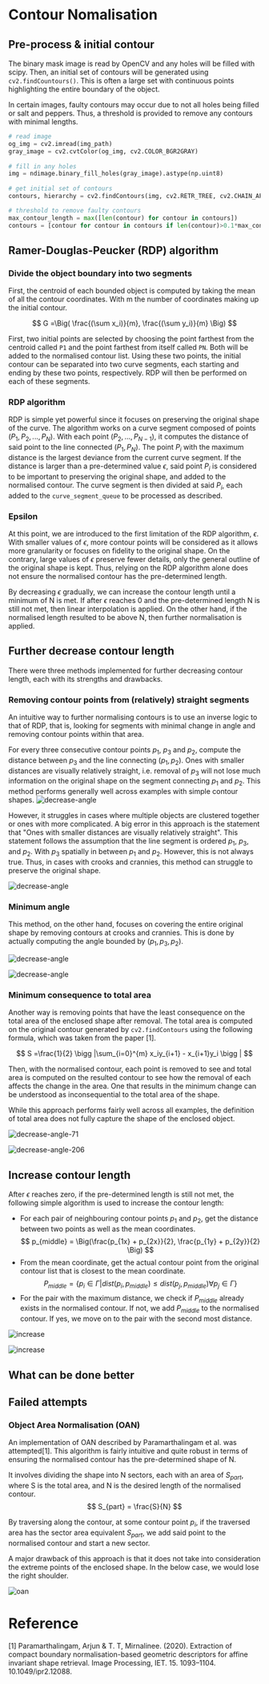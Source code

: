 # Contour Nomalisation

## Pre-process & initial contour  
  
The binary mask image is read by OpenCV and any holes will be filled with scipy. Then, an initial set of contours will be generated using `cv2.findCountours()`. This is often a large set with continuous points highlighting the entire boundary of the object.   

In certain images, faulty contours may occur due to not all holes being filled or salt and peppers. Thus, a threshold is provided to remove any contours with minimal lengths. 


  
```python  
# read image  
og_img = cv2.imread(img_path)  
gray_image = cv2.cvtColor(og_img, cv2.COLOR_BGR2GRAY)  
  
# fill in any holes  
img = ndimage.binary_fill_holes(gray_image).astype(np.uint8)  
  
# get initial set of contours  
contours, hierarchy = cv2.findContours(img, cv2.RETR_TREE, cv2.CHAIN_APPROX_NONE)  

# threshold to remove faulty contours
max_contour_length = max([len(contour) for contour in contours])
contours = [contour for contour in contours if len(contour)>0.1*max_contour_length]

```  
  
## Ramer-Douglas-Peucker (RDP) algorithm  
### Divide the object boundary into two segments   
  
First, the centroid of each bounded object is computed by taking the mean of all the contour coordinates. With m the number of coordinates making up the initial contour. 
  
$$ G =\Big( \frac{(\sum x_i)}{m}, \frac{(\sum y_i)}{m}  \Big) $$   
  
First, two initial points are selected by choosing the point farthest from the centroid called `P1` and the point farthest from itself called `PN`. Both will be added to the normalised contour list. Using these two points, the initial contour can be separated into two curve segments, each starting and ending by these two points, respectively. RDP will then be performed on each of these segments. 

### RDP algorithm
RDP is simple yet powerful since it focuses on preserving the original shape of the curve. The algorithm works on a curve segment composed of points $(P_1, P_2, ..., P_N)$. With each point $(P_2, ..., P_{N-1})$, it computes the distance of said point to the line connected $(P_1, P_N)$. The point $P_i$ with the maximum distance is the largest deviance from the current curve segment. If the distance is larger than a pre-determined value $\epsilon$, said point $P_i$ is considered to be important to preserving the original shape, and added to the normalised contour. The curve segment is then divided at said $P_i$, each added to the `curve_segment_queue` to be processed as described. 

### Epsilon
At this point, we are introduced to the first limitation of the RDP algorithm, $\epsilon$. With smaller values of $\epsilon$, more contour points will be considered as it allows more granularity or focuses on fidelity to the original shape. On the contrary, large values of $\epsilon$ preserve fewer details, only the general outline of the original shape is kept. Thus, relying on the RDP algorithm alone does not ensure the normalised contour has the pre-determined length. 

By decreasing $\epsilon$ gradually, we can increase the contour length until a minimum of N is met.  If after $\epsilon$ reaches 0 and the pre-determined length N is still not met, then linear interpolation is applied. On the other hand, if the normalised length resulted to be above N, then further normalisation is applied. 
  
## Further decrease contour length   
There were three methods implemented for further decreasing contour length, each with its strengths and drawbacks. 

### Removing contour points from (relatively) straight segments

An intuitive way to further normalising contours is to use an inverse logic to that of RDP, that is, looking for segments with minimal change in angle and removing contour points within that area.   

For every three consecutive contour points $p_1$, $p_3$ and $p_2$, compute the distance between $p_3$ and the line connecting $(p_1, p_2)$. Ones with smaller distances are visually relatively straight, i.e. removal of $p_3$ will not lose much information on the original shape on the segment connecting $p_1$ and $p_2$.
This method performs generally well across examples with simple contour shapes.
![decrease-angle](asset/71_comparison_straight.png)

However, it struggles in cases where multiple objects are clustered together or ones with more complicated. A big error in this approach is the statement that "Ones with smaller distances are visually relatively straight". This statement follows the assumption that the line segment is ordered $p_1$, $p_3$, and $p_2$. With $p_3$ spatially in between $p_1$ and $p_2$. However, this is not always true. Thus, in cases with crooks and crannies, this method can struggle to preserve the original shape. 

![decrease-angle](asset/206_comparison_straight.png)


### Minimum angle 
This method, on the other hand, focuses on covering the entire original shape by removing contours at crooks and crannies. This is done by actually computing the angle bounded by $(p_1, p_3, p_2)$.

![decrease-angle](asset/71_comparison_angle.png)

![decrease-angle](asset/206_comparison_angle.png)

### Minimum consequence to total area 
Another way is removing points that have the least consequence on the total area of the enclosed shape after removal. The total area is computed on the original contour generated by `cv2.findContours` using the following formula, which was taken from the paper [1].  

$$ S =\frac{1}{2} \bigg |\sum_{i=0}^{m} x_iy_{i+1} - x_{i+1}y_i \bigg | $$

Then, with the normalised contour, each point is removed to see and total area is computed on the resulted contour to see how the removal of each affects the change in the area. One that results in the minimum change can be understood as inconsequential to the total area of the shape. 

While this approach performs fairly well across all examples, the definition of total area does not fully capture the shape of the enclosed object. 

![decrease-angle-71](asset/71_comparison_area.png)

![decrease-angle-206](asset/206_comparison_area.png)

## Increase contour length

After $\epsilon$ reaches zero, if the pre-determined length is still not met, the following simple algorithm is used to increase the contour length:
- For each pair of neighbouring contour points $p_1$ and $p_2$, get the distance between two points as well as the mean coordinates. 
$$ p_{middle} = \Big(\frac{p_{1x} + p_{2x}}{2}, \frac{p_{1y} + p_{2y}}{2} \Big) $$
-  From the mean coordinate, get the actual contour point from the original contour list that is closest to the mean coordinate.
$$ P_{middle} = \{ p_i \in \Gamma  | dist(p_i, p_{middle}) \leq dist(p_j, p_{middle}) \forall p_j \in \Gamma \} $$
- For the pair with the maximum distance, we check if $P_{middle}$ already exists in the normalised contour. If not, we add $P_{middle}$ to the normalised contour. If yes, we move on to the pair with the second most distance. 

![increase](asset/39_GT_comparison.png)

![increase](asset/square_comparison.png)

## What can be done better



## Failed attempts

### Object Area Normalisation (OAN)

An implementation of OAN described by Paramarthalingam et al. was attempted[1]. This algorithm is fairly intuitive and quite robust in terms of ensuring the normalised contour has the pre-determined shape of N. 

It involves dividing the shape into N sectors, each with an area of $S_{part}$, where S is the total area, and N is the desired length of the normalised contour.
$$ S_{part} = \frac{S}{N} $$

By traversing along the contour, at some contour point $p_i$, if the traversed area has the sector area equivalent $S_{part}$, we add said point to the normalised contour and start a new sector. 

A major drawback of this approach is that it does not take into consideration the extreme points of the enclosed shape. In the below case, we would lose the right shoulder. 

![oan](asset/OAN.png)

# Reference 
[1] Paramarthalingam, Arjun & T. T, Mirnalinee. (2020). Extraction of compact boundary normalisation-based geometric descriptors for affine invariant shape retrieval. Image Processing, IET. 15. 1093–1104. 10.1049/ipr2.12088. 
